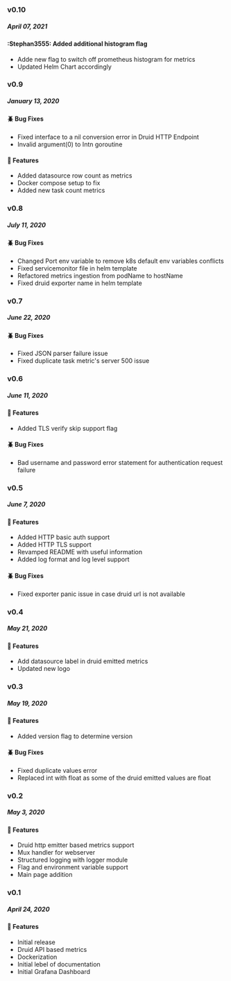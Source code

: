 ### v0.10
##### April 07, 2021

#### :Stephan3555: Added additional histogram flag

- Adde new flag to switch off prometheus histogram for metrics
- Updated Helm Chart accordingly

### v0.9
##### January 13, 2020

#### :beetle: Bug Fixes

- Fixed interface to a nil conversion error in Druid HTTP Endpoint
- Invalid argument(0) to Intn goroutine

#### :tada: Features

- Added datasource row count as metrics
- Docker compose setup to fix
- Added new task count metrics

### v0.8
##### July 11, 2020

#### :beetle: Bug Fixes

- Changed Port env variable to remove k8s default env variables conflicts
- Fixed servicemonitor file in helm template
- Refactored metrics ingestion from podName to hostName
- Fixed druid exporter name in helm template

### v0.7
##### June 22, 2020

#### :beetle: Bug Fixes

- Fixed JSON parser failure issue
- Fixed duplicate task metric's server 500 issue

### v0.6
##### June 11, 2020

#### :tada: Features

- Added TLS verify skip support flag

#### :beetle: Bug Fixes

- Bad username and password error statement for authentication request failure

### v0.5
##### June 7, 2020

#### :tada: Features

- Added HTTP basic auth support
- Added HTTP TLS support
- Revamped README with useful information
- Added log format and log level support

#### :beetle: Bug Fixes

- Fixed exporter panic issue in case druid url is not available

### v0.4
##### May 21, 2020

#### :tada: Features

- Add datasource label in druid emitted metrics
- Updated new logo

### v0.3
##### May 19, 2020

#### :tada: Features

- Added version flag to determine version

#### :beetle: Bug Fixes

- Fixed duplicate values error
- Replaced int with float as some of the druid emitted values are float

### v0.2
##### May 3, 2020

#### :tada: Features

- Druid http emitter based metrics support
- Mux handler for webserver
- Structured logging with logger module
- Flag and environment variable support
- Main page addition

### v0.1
##### April 24, 2020

#### :tada: Features

- Initial release
- Druid API based metrics
- Dockerization
- Initial lebel of documentation
- Initial Grafana Dashboard
